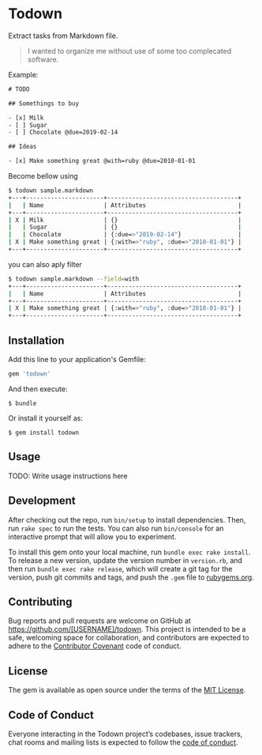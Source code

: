 # Todown

Extract tasks from Markdown file.

> I wanted to organize me without use of some too complecated software.

Example:

~~~txt
# TODO

## Somethings to buy

- [x] Milk
- [ ] Sugar
- [ ] Chocolate @due=2019-02-14

## Ideas

- [x] Make something great @with=ruby @due=2010-01-01

~~~

Become bellow using

~~~bash
$ todown sample.markdown
+---+----------------------+-------------------------------------+
|   | Name                 | Attributes                          |
+---+----------------------+-------------------------------------+
| X | Milk                 | {}                                  |
|   | Sugar                | {}                                  |
|   | Chocolate            | {:due=>"2019-02-14"}                |
| X | Make something great | {:with=>"ruby", :due=>"2010-01-01"} |
+---+----------------------+-------------------------------------+
~~~

you can also aply filter

~~~bash
$ todown sample.markdown --field=with
+---+----------------------+-------------------------------------+
|   | Name                 | Attributes                          |
+---+----------------------+-------------------------------------+
| X | Make something great | {:with=>"ruby", :due=>"2010-01-01"} |
+---+----------------------+-------------------------------------+
~~~

## Installation

Add this line to your application's Gemfile:

```ruby
gem 'todown'
```

And then execute:

    $ bundle

Or install it yourself as:

    $ gem install todown

## Usage

TODO: Write usage instructions here

## Development

After checking out the repo, run `bin/setup` to install dependencies. Then, run `rake spec` to run the tests. You can also run `bin/console` for an interactive prompt that will allow you to experiment.

To install this gem onto your local machine, run `bundle exec rake install`. To release a new version, update the version number in `version.rb`, and then run `bundle exec rake release`, which will create a git tag for the version, push git commits and tags, and push the `.gem` file to [rubygems.org](https://rubygems.org).

## Contributing

Bug reports and pull requests are welcome on GitHub at https://github.com/[USERNAME]/todown. This project is intended to be a safe, welcoming space for collaboration, and contributors are expected to adhere to the [Contributor Covenant](http://contributor-covenant.org) code of conduct.

## License

The gem is available as open source under the terms of the [MIT License](https://opensource.org/licenses/MIT).

## Code of Conduct

Everyone interacting in the Todown project’s codebases, issue trackers, chat rooms and mailing lists is expected to follow the [code of conduct](https://github.com/[USERNAME]/todown/blob/master/CODE_OF_CONDUCT.md).
